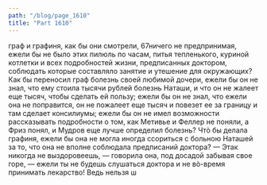 ```yaml
---
path: "/blog/page_1610"
title: "Part 1610"
---
```


граф и графиня, как бы они смотрели, 67ничего не предпринимая, ежели бы не было этих пилюль по часам, питья тепленького, куриной котлетки и всех подробностей жизни, предписанных доктором, соблюдать которые составляло занятие и утешение для окружающих? Как бы переносил граф болезнь своей любимой дочери, ежели бы он не знал, что ему стоила тысячи рублей болезнь Наташи, и что он не жалеет еще тысяч, чтобы сделать ей пользу; ежели бы он не знал, что ежели она не поправится, он не пожалеет еще тысяч и повезет ее за границу и там сделает консилиумы; ежели бы он не имел возможности рассказывать подробности о том, как Метивье и Феллер не поняли, а Фриз понял, и Мудров еще лучше определил болезнь? Чтò бы делала графиня, ежели бы она не могла иногда ссориться с больною Наташей за то, что она не вполне соблюдала предписаний доктора?
— Этак никогда не выздоровеешь, — говорила она, под досадой забывая свое горе, — ежели ты не будешь слушаться доктора и не вò-время принимать лекарство! Ведь нельзя ш
